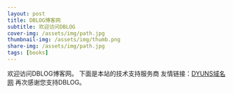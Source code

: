 ```yaml
---
layout: post
title: DBLOG博客网
subtitle: 欢迎访问DBLOG
cover-img: /assets/img/path.jpg
thumbnail-img: /assets/img/thumb.png
share-img: /assets/img/path.jpg
tags: [books]
---
```


欢迎访问DBLOG博客网。
下面是本站的技术支持服务商
友情链接：<a href="https://www.dyuns.com" target="_blank" rel="noopener noreferrer">DYUNS域名网</a>
再次感谢您支持DBLOG。
